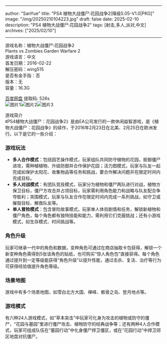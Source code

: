 
---
author: "SanYue"
title: "PS4 植物大战僵尸:花园战争2[降级5.05-V1.0|PKG]"
image: "/img/20250210104223.jpg"
draft: false
date: 2025-02-10
description: "PS4 植物大战僵尸:花园战争2"
tags: [射击,多人,派对,中文]
archives: ["2025/02/10"]

---

游戏名称：植物大战僵尸:花园战争2   
Plants vs Zombies Garden Warfare 2    
游戏语言：中文  
首发日期：2016-02-22  
解压密码：wing515  
是否有金手指：否  
版本：无   
容量：16.3G

[百度网盘](https://pan.baidu.com/s/1JOpsxwZGEvx4309GY4APmg) 提取码: 526s  
![图片1](/img/961add.jpg)![图片2](/img/1fa8c4.jpg)![图片3](/img/5d33f5.jpg)  

游戏简介  
《PS4植物大战僵尸：花园战争2》是由EA公司发行的一款休闲益智游戏，是《植物大战僵尸：花园战争》的续作，于2016年2月23日在北美、2月25日在欧洲发行。以下是它的一些介绍：

### 游戏玩法
- **多人合作模式**：包括园艺操作模式，玩家组队共同防守植物的花园，抵御僵尸进攻，需种植植物、升级防御并合作保护花园；活力图模式，玩家与队友一起完成如保护太阳花、收集物品等任务和挑战，要合作解决问题并在限定时间内完成目标。
- **多人对战模式**：有团队竞技模式，玩家分为植物和僵尸两队进行对战，植物方保卫目标，僵尸方攻击并占领目标，玩家需利用角色能力和战略与队友配合争夺胜利；突围模式，玩家与队友合作在限定时间内完成一系列挑战，如守卫或摧毁目标、解救队友等。
- **单人冒险模式**：包含冒险故事模式，玩家单人体验剧情和任务，解锁新植物和僵尸角色，每个角色都有独特技能和能力，需利用它们克服挑战；还有小游戏模式，如生存模式、时间挑战等。

### 角色升级
玩家可继承一代中的角色和数据，变种角色可通过在商店抽取卡包获得，解锁一个新变种角色需得到5张该角色的贴纸，也可购买“惊人角色包”直接获得。每个角色通过提升到一定等级能获得“角色升级”以提升性能，通过击杀、复活、治疗等行为可获得经验值提升角色等级。

### 场景地图
游戏中有多个场景地图，如雪白北方大国、禅峰、骸骨之岛、登月地点等。

### 游戏模式
有六种24人游戏模式，如“草本突击”中玩家可化身为攻击的植物或防守的僵尸，“花园与墓园”里进行僵尸攻击、植物防守的经典战争等；还有两种4人合作模式，玩家可组成队伍在“墓园行动”中化身僵尸捍卫僵区，或在“花园行动”中捍卫郊区地盘对抗僵尸。
